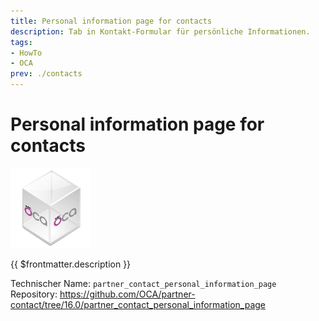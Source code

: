 ```yaml
---
title: Personal information page for contacts
description: Tab in Kontakt-Formular für persönliche Informationen.
tags:
- HowTo
- OCA
prev: ./contacts
---
```

# Personal information page for contacts
![icon_oca_app](attachments/icon_oca_app.png)

{{ $frontmatter.description }}

Technischer Name: `partner_contact_personal_information_page`\
Repository: <https://github.com/OCA/partner-contact/tree/16.0/partner_contact_personal_information_page>
